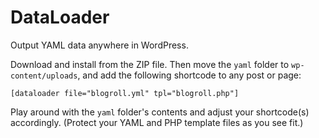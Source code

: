 # DataLoader
Output YAML data anywhere in WordPress.

Download and install from the ZIP file. Then move the `yaml` folder to `wp-content/uploads`, and add the following shortcode to any post or page:
```
[dataloader file="blogroll.yml" tpl="blogroll.php"]
```

Play around with the `yaml` folder's contents and adjust your shortcode(s) accordingly. (Protect your YAML and PHP template files as you see fit.)
